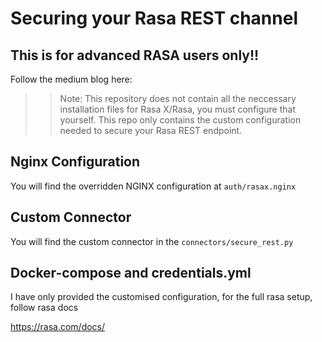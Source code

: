 # Securing your Rasa REST channel

## This is for advanced RASA users only!!

Follow the medium blog here:


>> Note: This repository does not contain all the neccessary installation files for Rasa X/Rasa, you must configure that yourself. This repo only contains the custom configuration needed to secure your Rasa REST endpoint.

## Nginx Configuration
You will find the overridden NGINX configuration at `auth/rasax.nginx` 

## Custom Connector
You will find the custom connector in the `connectors/secure_rest.py`

## Docker-compose and credentials.yml
I have only provided the customised configuration, for the full rasa setup, follow rasa docs

https://rasa.com/docs/